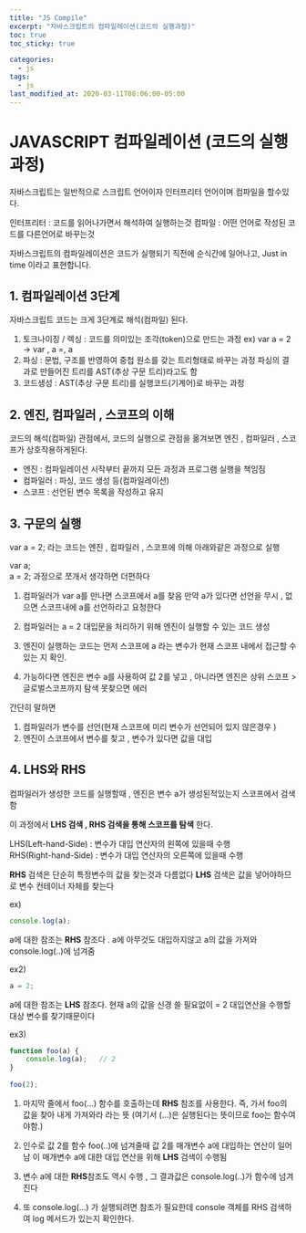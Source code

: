 ```yaml
---
title: "JS Compile"
excerpt: "자바스크립트의 컴파일레이션(코드의 실행과정)"
toc: true
toc_sticky: true

categories:
  - js
tags:
  - js
last_modified_at: 2020-03-11T08:06:00-05:00
---
```

# JAVASCRIPT 컴파일레이션 (코드의 실행과정)

자바스크립트는 일반적으로 스크립트 언어이자 인터프리터 언어이며 컴파일을 할수있다.

인터프리터 : 코드를 읽어나가면서 해석하여 실행하는것
컴파일 : 어떤 언어로 작성된 코드를 다른언어로 바꾸는것

자바스크립트의 컴파일레이션은 코드가 실행되기 직전에 순식간에 일어나고, Just in time 이라고 표현합니다.

## 1. 컴파일레이션 3단계

자바스크립트 코드는 크게 3단계로 해석(컴파일) 된다.

1. 토크나이징 / 렉싱 : 코드를 의미있는 조각(token)으로 만드는 과정 
ex) var a = 2 -> var , a =, a
2. 파싱 : 문법, 구조를 반영하여 중첩 원소를 갖는 트리형태로 바꾸는 과정 
            파싱의 결과로 만들어진 트리를 AST(추상 구문 트리)라고도 함
3. 코드생성 : AST(추상 구문 트리)를 실행코드(기계어)로 바꾸는 과정

## 2. 엔진, 컴파일러 , 스코프의 이해

코드의 해석(컴파일) 관점에서, 코드의 실행으로 관점을 옮겨보면 엔진 , 컴파일러 , 스코프가 상호작용하게된다.

- 엔진 : 컴파일레이션 시작부터 끝까지 모든 과정과 프로그램 실행을 책임짐
- 컴파일러 : 파싱, 코드 생성 등(컴파일레이션)
- 스코프 : 선언된 변수 목록을 작성하고 유지


## 3. 구문의 실행

var a = 2; 라는 코드는 엔진 , 컴파일러 , 스코프에 의해 아래와같은 과정으로 실행

var a;  <br/>
a = 2; 과정으로 쪼개서 생각하면 더편하다


1. 컴파일러가 var a를 만나면 스코프에서 a를 찾음
 만약 a가 있다면 선언을 무시 , 없으면 스코프내에 a를 선언하라고 요청한다

2. 컴파일러는 a = 2 대입문을 처리하기 위해 엔진이 실행할 수 있는 코드 생성
   
3. 엔진이 실행하는 코드는 먼저 스코프에 a 라는 변수가 현재 스코프 내에서 접근할 수 있는 지 확인.

4. 가능하다면 엔진은 변수 a를 사용하여 값 2를 넣고 , 아니라면 엔진은 상위 스코프 > 글로벌스코프까지 탐색 못찾으면 에러


간단히 말하면
1. 컴파일러가 변수를 선언(현재 스코프에 미리 변수가 선언되어 있지 않은경우 )
2. 엔진이 스코프에서 변수를 찾고 , 변수가 있다면 값을 대입

## 4. LHS와 RHS

컴파일러가 생성한 코드를 실행할때 , 엔진은 변수 a가 생성된적있는지 스코프에서 검색함

이 과정에서 **LHS 검색 , RHS 검색을 통해 스코프를 탐색** 한다.

LHS(Left-hand-Side) : 변수가 대입 연산자의 왼쪽에 있을때 수행   <br/>
RHS(Right-hand-Side) : 변수가 대입 연산자의 오른쪽에 있을때 수행

**RHS** 검색은 단순히 특정변수의 값을 찾는것과 다름없다
**LHS** 검색은 값을 넣어야하므로 변수 컨테이너 자체를 찾는다

ex)
```js
console.log(a);
```

a에 대한 참조는 **RHS** 참조다 . a에 아무것도 대입하지않고 a의 값을 가져와 console.log(..)에 넘겨줌

ex2)
```js
a = 2;
```

a에 대한 참조는 **LHS** 참조다. 현재 a의 값을 신경 쓸 필요없이  = 2 대입연산을 수행할
대상 변수를 찾기때문이다

ex3) 
```js
function foo(a) {
    console.log(a);   // 2
}
 
foo(2);
```

1. 마지막 줄에서 foo(...) 함수를 호출하는데 **RHS** 참조를 사용한다. 즉, 가서 foo의 값을 찾아 내게 가져와라 라는 뜻 (여기서 (...)은 실행된다는 뜻이므로 foo는 함수여야함.)

2. 인수로 값 2를 함수 foo(..)에 넘겨줄때 값 2를 매개변수 a에 대입하는 연산이 일어남
이 매개변수 a에 대한 대입 연산을 위해 **LHS** 검색이 수행됨

3. 변수 a에 대한 **RHS**참조도 역시 수행 , 그 결과값은 console.log(..)가 함수에 넘겨진다

4. 또 console.log(...) 가 실행되려면 참조가 필요한데 console 객체를 RHS 검색하여 log 메서드가 있는지 확인한다.